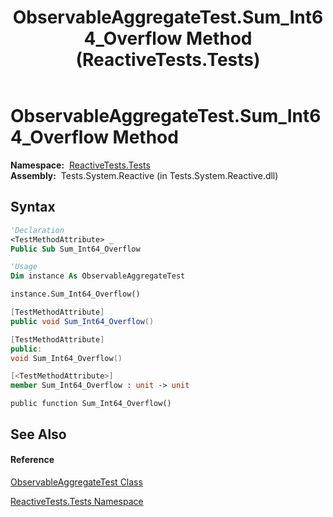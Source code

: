 ﻿---
title: ObservableAggregateTest.Sum_Int64_Overflow Method  (ReactiveTests.Tests)
TOCTitle: Sum_Int64_Overflow Method
ms:assetid: M:ReactiveTests.Tests.ObservableAggregateTest.Sum_Int64_Overflow
ms:mtpsurl: https://msdn.microsoft.com/en-us/library/reactivetests.tests.observableaggregatetest.sum_int64_overflow(v=VS.103)
ms:contentKeyID: 36620773
ms.date: 06/28/2011
mtps_version: v=VS.103
f1_keywords:
- ReactiveTests.Tests.ObservableAggregateTest.Sum_Int64_Overflow
dev_langs:
- CSharp
- JScript
- VB
- FSharp
- c++
---

# ObservableAggregateTest.Sum\_Int64\_Overflow Method

**Namespace:**  [ReactiveTests.Tests](hh289046\(v=vs.103\).md)  
**Assembly:**  Tests.System.Reactive (in Tests.System.Reactive.dll)

## Syntax

``` vb
'Declaration
<TestMethodAttribute> _
Public Sub Sum_Int64_Overflow
```

``` vb
'Usage
Dim instance As ObservableAggregateTest

instance.Sum_Int64_Overflow()
```

``` csharp
[TestMethodAttribute]
public void Sum_Int64_Overflow()
```

``` c++
[TestMethodAttribute]
public:
void Sum_Int64_Overflow()
```

``` fsharp
[<TestMethodAttribute>]
member Sum_Int64_Overflow : unit -> unit 
```

``` jscript
public function Sum_Int64_Overflow()
```

## See Also

#### Reference

[ObservableAggregateTest Class](hh314823\(v=vs.103\).md)

[ReactiveTests.Tests Namespace](hh289046\(v=vs.103\).md)

